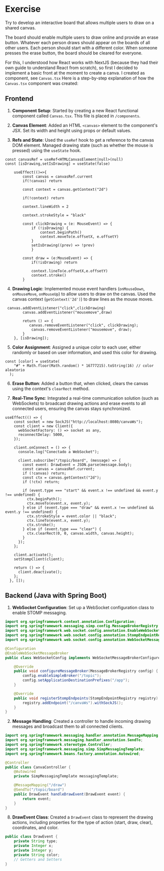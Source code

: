 # Exercise

Try to develop an interactive board that allows multiple users to draw on a shared canvas.

The board should enable multiple users to draw online and provide an erase button. Whatever each person draws should appear on the boards of all other users. Each person should start with a different color. When someone presses the erase button, the board should be cleared for everyone.

For this, I understood how React works with NextJS (because they had their own guide to understand React from scratch), so first I decided to implement a basic front at the moment to create a canva. I created as component, see `Canvas.tsx`
Here is a step-by-step explanation of how the `Canvas.tsx` component was created:

## Frontend

1. **Component Setup**: Started by creating a new React functional component called `Canvas.tsx`. This file is placed in `/components`.

2. **Canvas Element**: Added an HTML `<canvas>` element to the component's JSX. Set its width and height using props or default values.

3. **Refs and State**: Used the `useRef` hook to get a reference to the canvas DOM element. Managed drawing state (such as whether the mouse is pressed) using the `useState` hook.

```tsx
const canvasRef = useRef<HTMLCanvasElement|null>(null)
const [isDrawing,setIsDrawing] = useState(false)

    useEffect(()=>{
        const canvas = canvasRef.current
        if(!canvas) return

        const context = canvas.getContext("2d")

        if(!context) return

        context.lineWidth = 2

        context.strokeStyle = "black"

        const clickDrawing = (e: MouseEvent) => {
            if (!isDrawing) {
                context.beginPath()
                context.moveTo(e.offsetX, e.offsetY)
            }
            setIsDrawing((prev) => !prev)
            }

        const draw = (e:MouseEvent) => {
            if(!isDrawing) return

            context.lineTo(e.offsetX,e.offsetY)
            context.stroke()
        }

```

4. **Drawing Logic**: Implemented mouse event handlers (`onMouseDown`, `onMouseMove`, `onMouseUp`) to allow users to draw on the canvas. Used the canvas context (`getContext('2d')`) to draw lines as the mouse moves.

```tsx
 canvas.addEventListener("click",clickDrawing)
        canvas.addEventListener("mousemove",draw)

        return () => {
           canvas.removeEventListener("click", clickDrawing);
            canvas.removeEventListener("mousemove", draw);
        }
    }, [isDrawing]);
```

5. **Color Assignment**: Assigned a unique color to each user, either randomly or based on user information, and used this color for drawing.

```tsx
const [color] = useState(
    "#" + Math.floor(Math.random() * 16777215).toString(16) // color aleatorio
  );
```

6. **Erase Button**: Added a button that, when clicked, clears the canvas using the context's `clearRect` method.

7. **Real-Time Sync**: Integrated a real-time communication solution (such as WebSockets) to broadcast drawing actions and erase events to all connected users, ensuring the canvas stays synchronized.

```tsx
useEffect(() => {
    const socket = new SockJS("http://localhost:8080/canvaWs");
    const client = new Client({
      webSocketFactory: () => socket as any,
      reconnectDelay: 5000,
    });

    client.onConnect = () => {
      console.log("Conectado a WebSocket");

      client.subscribe("/topic/board", (message) => {
        const event: DrawEvent = JSON.parse(message.body);
        const canvas = canvasRef.current;
        if (!canvas) return;
        const ctx = canvas.getContext("2d");
        if (!ctx) return;

        if (event.type === "start" && event.x !== undefined && event.y !== undefined) {
          ctx.beginPath();
          ctx.moveTo(event.x, event.y);
        } else if (event.type === "draw" && event.x !== undefined && event.y !== undefined) {
          ctx.strokeStyle = event.color || "black";
          ctx.lineTo(event.x, event.y);
          ctx.stroke();
        } else if (event.type === "clear") {
          ctx.clearRect(0, 0, canvas.width, canvas.height);
        }
      });
    };

    client.activate();
    setStompClient(client);

    return () => {
      client.deactivate();
    };
  }, []);
```

## Backend (Java with Spring Boot)

1. **WebSocket Configuration**: Set up a WebSocket configuration class to enable STOMP messaging.

```java
import org.springframework.context.annotation.Configuration;
import org.springframework.messaging.simp.config.MessageBrokerRegistry;
import org.springframework.web.socket.config.annotation.EnableWebSocketMessageBroker;
import org.springframework.web.socket.config.annotation.StompEndpointRegistry;
import org.springframework.web.socket.config.annotation.WebSocketMessageBrokerConfigurer;

@Configuration
@EnableWebSocketMessageBroker
public class WebSocketConfig implements WebSocketMessageBrokerConfigurer {

    @Override
    public void configureMessageBroker(MessageBrokerRegistry config) {
        config.enableSimpleBroker("/topic");
        config.setApplicationDestinationPrefixes("/app");
    }

    @Override
    public void registerStompEndpoints(StompEndpointRegistry registry) {
        registry.addEndpoint("/canvaWs").withSockJS();
    }
}
```

2. **Message Handling**: Created a controller to handle incoming drawing messages and broadcast them to all connected clients.

```java
import org.springframework.messaging.handler.annotation.MessageMapping;
import org.springframework.messaging.handler.annotation.SendTo;
import org.springframework.stereotype.Controller;
import org.springframework.messaging.simp.SimpMessagingTemplate;
import org.springframework.beans.factory.annotation.Autowired;

@Controller
public class CanvaController {
    @Autowired
    private SimpMessagingTemplate messagingTemplate;

    @MessageMapping("/draw")
    @SendTo("/topic/board")
    public DrawEvent handleDrawEvent(DrawEvent event) {
        return event; 
    }
}
```

8. **DrawEvent Class**: Created a `DrawEvent` class to represent the drawing actions, including properties for the type of action (start, draw, clear), coordinates, and color.

```java
public class DrawEvent {
    private String type; 
    private Integer x;
    private Integer y;
    private String color;
    // Getters and Setters
}
```